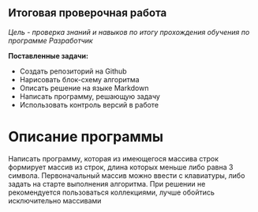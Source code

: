 ## Итоговая проверочная работа
*Цель - проверка знаний и навыков по итогу прохождения обучения по программе Разработчик*

**Поставленные задачи:**
* Создать репозиторий на Github
* Нарисовать блок-схему алгоритма
* Описать решение на языке Markdown
* Написать программу, решающую задачу
* Использовать контроль версий в работе

# Описание программы
Написать программу, которая из имеющегося массива строк формирует массив из строк, длина которых меньше либо равна 3 символа. Первоначальный массив можно ввести с клавиатуры, либо задать на старте выполнения алгоритма. При решении не рекомендуется пользоваться коллекциями, лучше обойтись исключительно массивами